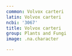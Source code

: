 ```yaml
---
common: Volvox carteri
latin: Volvox carteri
ncbi: '3067'
title: Volvox carteri
group: Plants and Fungi
image: .na.character

---
```

